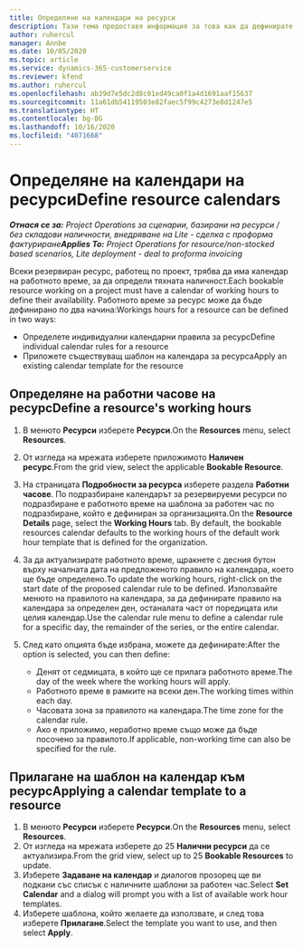 ```yaml
---
title: Определяне на календари на ресурси
description: Тази тема предоставя информация за това как да дефинирате календарите на работния час за ресурси в Project Operations.
author: ruhercul
manager: Annbe
ms.date: 10/05/2020
ms.topic: article
ms.service: dynamics-365-customerservice
ms.reviewer: kfend
ms.author: ruhercul
ms.openlocfilehash: ab39d7e5dc2d8c01ed49ca0f1a4d1691aaf15637
ms.sourcegitcommit: 11a61db54119503e82faec5f99c4273e8d1247e5
ms.translationtype: HT
ms.contentlocale: bg-BG
ms.lasthandoff: 10/16/2020
ms.locfileid: "4071668"
---
```

# <a name="define-resource-calendars"></a><span data-ttu-id="7ead9-103">Определяне на календари на ресурси</span><span class="sxs-lookup"><span data-stu-id="7ead9-103">Define resource calendars</span></span>

<span data-ttu-id="7ead9-104">_**Отнася се за:** Project Operations за сценарии, базирани на ресурси / без складови наличности, внедряване на Lite - сделка с проформа фактуриране_</span><span class="sxs-lookup"><span data-stu-id="7ead9-104">_**Applies To:** Project Operations for resource/non-stocked based scenarios, Lite deployment - deal to proforma invoicing_</span></span>

<span data-ttu-id="7ead9-105">Всеки резервиран ресурс, работещ по проект, трябва да има календар на работното време, за да определи тяхната наличност.</span><span class="sxs-lookup"><span data-stu-id="7ead9-105">Each bookable resource working on a project must have a calendar of working hours to define their availability.</span></span> <span data-ttu-id="7ead9-106">Работното време за ресурс може да бъде дефинирано по два начина:</span><span class="sxs-lookup"><span data-stu-id="7ead9-106">Workings hours for a resource can be defined in two ways:</span></span> 

   - <span data-ttu-id="7ead9-107">Определете индивидуални календарни правила за ресурс</span><span class="sxs-lookup"><span data-stu-id="7ead9-107">Define individual calendar rules for a resource</span></span>
   - <span data-ttu-id="7ead9-108">Приложете съществуващ шаблон на календара за ресурса</span><span class="sxs-lookup"><span data-stu-id="7ead9-108">Apply an existing calendar template for the resource</span></span>

## <a name="define-a-resources-working-hours"></a><span data-ttu-id="7ead9-109">Определяне на работни часове на ресурс</span><span class="sxs-lookup"><span data-stu-id="7ead9-109">Define a resource's working hours</span></span>

1. <span data-ttu-id="7ead9-110">В менюто **Ресурси** изберете **Ресурси**.</span><span class="sxs-lookup"><span data-stu-id="7ead9-110">On the **Resources** menu, select **Resources**.</span></span>
2. <span data-ttu-id="7ead9-111">От изгледа на мрежата изберете приложимото **Наличен ресурс**.</span><span class="sxs-lookup"><span data-stu-id="7ead9-111">From the grid view, select the applicable **Bookable Resource**.</span></span>
3. <span data-ttu-id="7ead9-112">На страницата **Подробности за ресурса** изберете раздела **Работни часове**. По подразбиране календарът за резервируеми ресурси по подразбиране е работното време на шаблона за работен час по подразбиране, който е дефиниран за организацията.</span><span class="sxs-lookup"><span data-stu-id="7ead9-112">On the **Resource Details** page, select the **Working Hours** tab. By default, the bookable resources calendar defaults to the working hours of the default work hour template that is defined for the organization.</span></span>
4. <span data-ttu-id="7ead9-113">За да актуализирате работното време, щракнете с десния бутон върху началната дата на предложеното правило на календара, което ще бъде определено.</span><span class="sxs-lookup"><span data-stu-id="7ead9-113">To update the working hours, right-click on the start date of the proposed calendar rule to be defined.</span></span> <span data-ttu-id="7ead9-114">Използвайте менюто на правилото на календара, за да дефинирате правило на календара за определен ден, останалата част от поредицата или целия календар.</span><span class="sxs-lookup"><span data-stu-id="7ead9-114">Use the calendar rule menu to define a calendar rule for a specific day, the remainder of the series, or the entire calendar.</span></span>
5. <span data-ttu-id="7ead9-115">След като опцията бъде избрана, можете да дефинирате:</span><span class="sxs-lookup"><span data-stu-id="7ead9-115">After the option is selected, you can then define:</span></span>

    - <span data-ttu-id="7ead9-116">Денят от седмицата, в който ще се прилага работното време.</span><span class="sxs-lookup"><span data-stu-id="7ead9-116">The day of the week where the working hours will apply.</span></span>
    - <span data-ttu-id="7ead9-117">Работното време в рамките на всеки ден.</span><span class="sxs-lookup"><span data-stu-id="7ead9-117">The working times within each day.</span></span>
    - <span data-ttu-id="7ead9-118">Часовата зона за правилото на календара.</span><span class="sxs-lookup"><span data-stu-id="7ead9-118">The time zone for the calendar rule.</span></span>
    - <span data-ttu-id="7ead9-119">Ако е приложимо, неработно време също може да бъде посочено за правилото.</span><span class="sxs-lookup"><span data-stu-id="7ead9-119">If applicable, non-working time can also be specified for the rule.</span></span>

## <a name="applying-a-calendar-template-to-a-resource"></a><span data-ttu-id="7ead9-120">Прилагане на шаблон на календар към ресурс</span><span class="sxs-lookup"><span data-stu-id="7ead9-120">Applying a calendar template to a resource</span></span>

1. <span data-ttu-id="7ead9-121">В менюто **Ресурси** изберете **Ресурси**.</span><span class="sxs-lookup"><span data-stu-id="7ead9-121">On the **Resources** menu, select **Resources**.</span></span>
2. <span data-ttu-id="7ead9-122">От изгледа на мрежата изберете до 25 **Налични ресурси** да се актуализира.</span><span class="sxs-lookup"><span data-stu-id="7ead9-122">From the grid view, select up to 25 **Bookable Resources** to update.</span></span>
3. <span data-ttu-id="7ead9-123">Изберете **Задаване на календар** и диалогов прозорец ще ви подкани със списък с наличните шаблони за работен час.</span><span class="sxs-lookup"><span data-stu-id="7ead9-123">Select **Set Calendar** and a dialog will prompt you with a list of available work hour templates.</span></span>
4. <span data-ttu-id="7ead9-124">Изберете шаблона, който желаете да използвате, и след това изберете **Прилагане**.</span><span class="sxs-lookup"><span data-stu-id="7ead9-124">Select the template you want to use, and then select **Apply**.</span></span>
